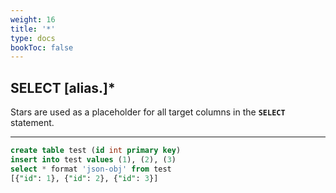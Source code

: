 ```yaml
---
weight: 16
title: '*'
type: docs
bookToc: false
---
```


## SELECT [alias.]*

Stars are used as a placeholder for all target columns in the **`SELECT`** statement.

---

```SQL
create table test (id int primary key)
insert into test values (1), (2), (3)
select * format 'json-obj' from test
[{"id": 1}, {"id": 2}, {"id": 3}]
```

